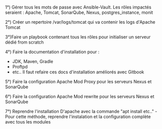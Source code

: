 
1°) Gérer tous les mots de passe avec Ansible-Vault.
Les rôles impactés seraient : Apache, Tomcat, SonarQube, Nexus, postgres_instance, monit

2°) Créer un repertoire /var/logs/tomcat qui va contenir les logs d'Apache Tomcat

3°)Faire un playbook contenant tous les rôles pour initialiser un serveur dédié from scratch

4°) Faire la documentation d'installation pour : 
 - JDK, Maven, Gradle
 - Proftpd
 - etc..
 Il faut refaire ces docs d'installation améliorés avec Gitbook

 5°) Faire la configuration Apache Mod Proxy pour les serveurs Nexus et SonarQube

 6°) Faire la configuration Apache Mod rewrite pour les serveurs Nexus et SonarQube

 7°) Reprendre l'installation D'apache avec la commande "apt install etc.."
     - Pour cette méthode, reprendre l'instalation et la configuration complète avec tous les modules
